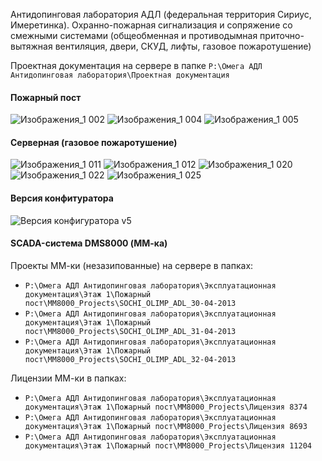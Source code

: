 Антидопинговая лаборатория АДЛ (федеральная территория Сириус, Имеретинка). Охранно-пожарная сигнализация и сопряжение со смежными системами (общеобменная и противодымная приточно-вытяжная вентиляция, двери, СКУД, лифты, газовое пожаротушение)

Проектная документация на сервере в папке `P:\Омега АДЛ Антидопинговая лаборатория\Проектная документация`

#### Пожарный пост
![Изображения_1 002](https://user-images.githubusercontent.com/104857185/171545345-e654966b-1c84-4e1e-a70c-de63746ef46f.jpg)
![Изображения_1 004](https://user-images.githubusercontent.com/104857185/171545382-9c1b4509-2257-48e3-8109-58b56f8361de.jpg)
![Изображения_1 005](https://user-images.githubusercontent.com/104857185/171545426-4ea39f16-79b4-4295-b519-be24b58bdee0.jpg)

#### Серверная (газовое пожаротушение)
![Изображения_1 011](https://user-images.githubusercontent.com/104857185/171545549-a59e592f-2871-44dc-b45b-27c76e4ee31b.jpg)
![Изображения_1 012](https://user-images.githubusercontent.com/104857185/171545605-fd30aa6f-783e-4828-996b-2da9e0cdfa79.jpg)
![Изображения_1 020](https://user-images.githubusercontent.com/104857185/171545695-fc4f4990-372f-49c2-86c1-cc1165a04a3e.jpg)
![Изображения_1 022](https://user-images.githubusercontent.com/104857185/171545763-212af23a-4f4e-420d-9a5f-6191abdc1143.jpg)
![Изображения_1 025](https://user-images.githubusercontent.com/104857185/171545816-61879a33-d0c3-43c3-82b1-f7fec5116de1.jpg)

#### Версия конфитуратора
![Версия конфигуратора v5](https://user-images.githubusercontent.com/104857185/171546759-4b6dacf5-819d-4527-8969-cc06fc83b595.png)

#### SCADA-система DMS8000 (ММ-ка)

Проекты ММ-ки (незазипованные) на сервере в папках:
 - `P:\Омега АДЛ Антидопинговая лаборатория\Эксплуатационная документация\Этаж 1\Пожарный пост\MM8000_Projects\SOCHI_OLIMP_ADL_30-04-2013`
 - `P:\Омега АДЛ Антидопинговая лаборатория\Эксплуатационная документация\Этаж 1\Пожарный пост\MM8000_Projects\SOCHI_OLIMP_ADL_31-04-2013`
 - `P:\Омега АДЛ Антидопинговая лаборатория\Эксплуатационная документация\Этаж 1\Пожарный пост\MM8000_Projects\SOCHI_OLIMP_ADL_32-04-2013`

Лицензии ММ-ки в папках:
 - `P:\Омега АДЛ Антидопинговая лаборатория\Эксплуатационная документация\Этаж 1\Пожарный пост\MM8000_Projects\Лицензия 8374`
 - `P:\Омега АДЛ Антидопинговая лаборатория\Эксплуатационная документация\Этаж 1\Пожарный пост\MM8000_Projects\Лицензия 8693`
 - `P:\Омега АДЛ Антидопинговая лаборатория\Эксплуатационная документация\Этаж 1\Пожарный пост\MM8000_Projects\Лицензия 11204`
